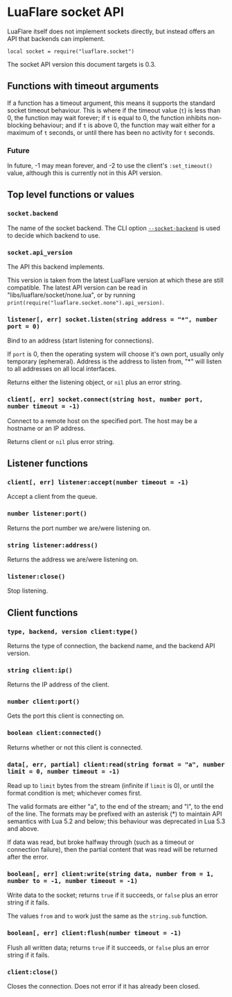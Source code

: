 # LuaFlare socket API

LuaFlare itself does not implement sockets directly,
but instead offers an API that backends can implement.

`local socket = require("luaflare.socket")`

The socket API version this document targets is 0.3.

## Functions with timeout arguments

If a function has a timeout argument, this means it supports the standard socket timeout behaviour.
This is where if the timeout value (`t`) is less than 0, the function may wait forever;
if `t` is equal to 0, the function inhibits non-blocking behaviour;
and if `t` is above 0, the function may wait either for a maximum of `t` seconds, or until there has been no activity for `t` seconds.

### Future

In future, -1 may mean forever, and -2 to use the client's `:set_timeout()` value,
although this is currently not in this API version.

## Top level functions or values

### `socket.backend`

The name of the socket backend.
The CLI option [`--socket-backend`](#options) is used to decide which backend to use.

### `socket.api_version`

The API this backend implements.

This version is taken from the latest LuaFlare version at which these are still compatible.
The latest API version can be read in "libs/luaflare/socket/none.lua",
or by running `print(require("luaflare.socket.none").api_version)`.

### `listener[, err] socket.listen(string address = "*", number port = 0)`

Bind to an address (start listening for connections).

If `port` is 0, then the operating system will choose it's own port,
usually only temporary (ephemeral).
Address is the address to listen from, "*" will listen to all addresses on all local interfaces.

Returns either the listening object, or `nil` plus an error string.

### `client[, err] socket.connect(string host, number port, number timeout = -1)`

Connect to a remote host on the specified port.
The host may be a hostname or an IP address.

Returns client or `nil` plus error string.

## Listener functions

### `client[, err] listener:accept(number timeout = -1)`

Accept a client from the queue.

### `number listener:port()`

Returns the port number we are/were listening on.

### `string listener:address()`

Returns the address we are/were listening on.

### `listener:close()`

Stop listening.

## Client functions

### `type, backend, version client:type()`

Returns the type of connection, the backend name, and the backend API version.

### `string client:ip()`

Returns the IP address of the client.

### `number client:port()`

Gets the port this client is connecting on.

### `boolean client:connected()`

Returns whether or not this client is connected.

### `data[, err, partial] client:read(string format = "a", number limit = 0, number timeout = -1)`

Read up to `limit` bytes from the stream (infinite if `limit` is 0),
or until the format condition is met; whichever comes first.

The valid formats are either "a", to the end of the stream; and "l", to the end of the line.
The formats may be prefixed with an asterisk (*) to maintain API semantics with Lua 5.2 and below;
this behaviour was deprecated in Lua 5.3 and above.

If data was read, but broke halfway through (such as a timeout or connection failure),
then the partial content that was read will be returned after the error.

### `boolean[, err] client:write(string data, number from = 1, number to = -1, number timeout = -1)`

Write data to the socket; returns `true` if it succeeds,
or `false` plus an error string if it fails.

The values `from` and `to` work just the same as the `string.sub` function.

### `boolean[, err] client:flush(number timeout = -1)`

Flush all written data; returns `true` if it succeeds,
or `false` plus an error string if it fails.

### `client:close()`

Closes the connection.
Does not error if it has already been closed.
